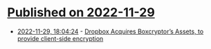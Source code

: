 # [Published on 2022-11-29](index.md)

* [2022-11-29, 18:04:24](https://news.ycombinator.com/item?id=33790945) - [Dropbox Acquires Boxcryptor’s Assets, to provide client-side encryption](https://www.boxcryptor.com/en/blog/post/new-chapter-with-dropbox/)
